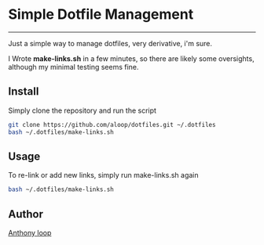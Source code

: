 # Simple Dotfile Management
---------------------------
Just a simple way to manage dotfiles, very derivative, i'm sure.

I Wrote **make-links.sh** in a few minutes, so there are likely some oversights, although my minimal testing seems fine.

## Install

Simply clone the repository and run the script

```sh
git clone https://github.com/aloop/dotfiles.git ~/.dotfiles
bash ~/.dotfiles/make-links.sh
```

## Usage

To re-link or add new links, simply run make-links.sh again

```sh
bash ~/.dotfiles/make-links.sh
```

## Author

[Anthony loop](https://github.com/aloop)

